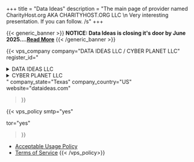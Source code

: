 +++
title = "Data Ideas"
description = "The main page of provider named CharityHost.org AKA CHARITYHOST.ORG LLC \n Very interesting presentation. If you can follow. /s"
+++

{{< generic_banner >}}
**NOTICE: Data Ideas is closing it's door by June 2025....[Read More](https://lowendtalk.com/discussion/205196/service-termination-notice-data-ideas-llc-action-required-by-june-1-2025)**
{{< /generic_banner >}}

{{< vps_company
company="DATA IDEAS LLC / CYBER PLANET LLC"
register_id="<details><summary>DATA IDEAS LLC</summary><b>32072472874</b>(TX Taxpayer Number), <b>0803465668</b>(TX File Number)</details><details><summary>CYBER PLANET LLC</summary><b>32094592832</b>(TX Taxpayer Number), <b>0805503319</b>(Texas File Number)</details>"
company_state="Texas"
company_country="US"
website="dataideas.com"
>}}

{{< vps_policy 
smtp="yes"

tor="yes"
>}}


* [Acceptable Usage Policy](https://dataideas.com/acceptable-use-policy.html)
* [Terms of Service](https://dataideas.com/terms-of-use.html)
{{< /vps_policy>}}
